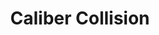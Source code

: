 ---
title: "Caliber Collision"
url: /chicago/caliber-collision-south-morgan-street/
shop: Autowerkstatt
---